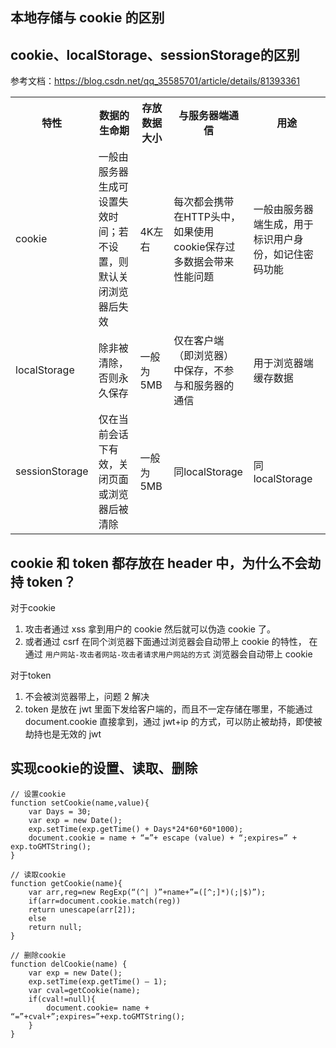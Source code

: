 ## 本地存储与 cookie 的区别

## cookie、localStorage、sessionStorage的区别

参考文档：https://blog.csdn.net/qq_35585701/article/details/81393361

<table>
    <tr>
        <th>特性</th>
        <th>数据的生命期</th>
        <th>存放数据大小</th>
        <th>与服务器端通信</th>
        <th>用途</th>
    </tr>
    <tr>
        <td>cookie</td>
        <td>一般由服务器生成可设置失效时间；若不设置，则默认关闭浏览器后失效</td>
        <td>4K左右</td>
        <td>每次都会携带在HTTP头中，如果使用cookie保存过多数据会带来性能问题</td>
        <td>一般由服务器端生成，用于标识用户身份，如记住密码功能</td>
    </tr>
    <tr>
        <td>localStorage</td>
        <td>除非被清除，否则永久保存</td>
        <td>一般为5MB</td>
        <td>仅在客户端（即浏览器）中保存，不参与和服务器的通信</td>
        <td>用于浏览器端缓存数据</td>
    </tr>
    <tr>
        <td>sessionStorage</td>
        <td>仅在当前会话下有效，关闭页面或浏览器后被清除</td>
        <td>一般为5MB</td>
        <td>同localStorage</td>
        <td>同localStorage</td>
    </tr>
</table>

## cookie 和 token 都存放在 header 中，为什么不会劫持 token？   
   
对于cookie   
1. 攻击者通过 xss 拿到用户的 cookie 然后就可以伪造 cookie 了。 
2. 或者通过 csrf 在同个浏览器下面通过浏览器会自动带上 cookie 的特性，
在通过 ```用户网站-攻击者网站-攻击者请求用户网站的方式``` 浏览器会自动带上 cookie 
   
对于token 
1. 不会被浏览器带上，问题 2 解决 
2. token 是放在 jwt 里面下发给客户端的，而且不一定存储在哪里，不能通过 document.cookie 直接拿到，通过 jwt+ip 的方式，可以防止被劫持，即使被劫持也是无效的 jwt


## 实现cookie的设置、读取、删除
```
// 设置cookie
function setCookie(name,value){
    var Days = 30;
    var exp = new Date();
    exp.setTime(exp.getTime() + Days*24*60*60*1000);
    document.cookie = name + “=”+ escape (value) + “;expires=” + exp.toGMTString();
}

// 读取cookie
function getCookie(name){
    var arr,reg=new RegExp(“(^| )”+name+”=([^;]*)(;|$)”);
    if(arr=document.cookie.match(reg))
    return unescape(arr[2]);
    else
    return null;
}

// 删除cookie
function delCookie(name) {
    var exp = new Date();
    exp.setTime(exp.getTime() – 1);
    var cval=getCookie(name);
    if(cval!=null){
        document.cookie= name + “=”+cval+”;expires=”+exp.toGMTString();
    }
}
```

